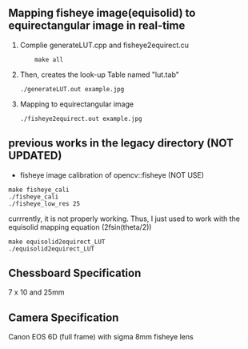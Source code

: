 ## Mapping fisheye image(equisolid) to equirectangular image in real-time

1. Complie generateLUT.cpp and fisheye2equirect.cu
    ```shell
        make all
    ```
2. Then, creates the look-up Table named "lut.tab"
    ```shell
    ./generateLUT.out example.jpg
    ```
3. Mapping to equirectangular image
    ```shell
    ./fisheye2equirect.out example.jpg
    ```

## previous works in the legacy directory (NOT UPDATED) 

- fisheye image calibration of opencv::fisheye (NOT USE)
```shell
make fisheye_cali
./fisheye_cali 
./fisheye_low_res 25
```
currrently, it is not properly working. 
Thus, I just used to work with the equisolid mapping equation (2fsin(theta/2))

```shell
make equisolid2equirect_LUT
./equisolid2equirect_LUT
```

## Chessboard Specification
7 x 10 and 25mm

## Camera Specification
Canon EOS 6D (full frame) with sigma 8mm fisheye lens
